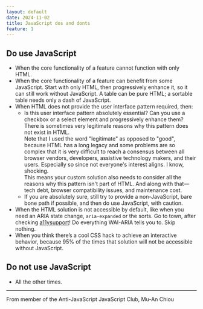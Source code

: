 ```yaml
---
layout: default
date: 2024-11-02
title: JavaScript dos and donts
feature: 1
---
```


## Do use JavaScript

- When the core functionality of a feature cannot function with only HTML.
- When the core functionality of a feature can benefit from some JavaScript. Start with only HTML, then progressively enhance it, so it can still work without JavaScript. A table can be pure HTML; a sortable table needs only a dash of JavaScript.
- When HTML does not provide the user interface pattern required, then:
    - Is this user interface pattern absolutely essential? Can you use a checkbox or a select element and progressively enhance them? There is sometimes very legitimate reasons why this pattern does not exist in HTML.   
    Note that I used the word "legitimate" as opposed to "good", because HTML has a long legacy and some problems are so complex that it is very difficult to reach a consensus between all browser vendors, developers, assistive technology makers, and their users. Especially so since not everyone's interest aligns. I know, shocking.   
    This means your custom solution also needs to consider all the reasons why this pattern isn't part of HTML. And along with that—tech debt, browser compatibility issues, and maintenance cost.
    - If you are absolutely sure, still try to provide a non-JavaScript, bare bone path if possible, and then do use JavaScript, with caution.
- When the HTML solution is not accessible by default, like when you need an ARIA state change, `aria-expanded` or the sorts. Go to town, after checking [a11ysupport](http://a11ysupport.io)! Do everything WAI-ARIA tells you to. Skip nothing.
- When you think there’s a cool CSS hack to achieve an interactive behavior, because 95% of the times that solution will not be accessible without JavaScript.

## Do not use JavaScript

- All the other times.

---

From member of the Anti-JavaScript JavaScript Club,
Mu-An Chiou
